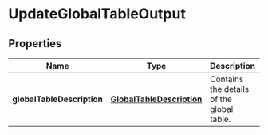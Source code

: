 

# UpdateGlobalTableOutput


## Properties

| Name | Type | Description | Notes |
|------------ | ------------- | ------------- | -------------|
|**globalTableDescription** | [**GlobalTableDescription**](GlobalTableDescription.md) | Contains the details of the global table. |  [optional] |



